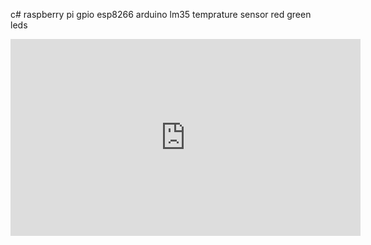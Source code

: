 
c# raspberry pi gpio esp8266 arduino lm35 temprature sensor red green leds


<iframe width="560" height="315" src="https://www.youtube.com/embed/ri3Q_1QTTEI" frameborder="0" allow="accelerometer; autoplay; encrypted-media; gyroscope; picture-in-picture" allowfullscreen></iframe>